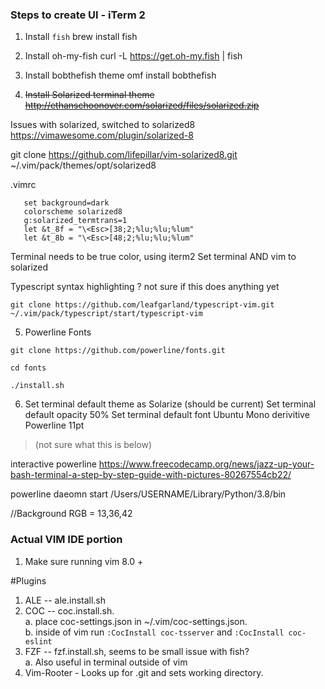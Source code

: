 ### Steps to create UI - iTerm 2

1. Install `fish`
  brew install fish
  
2. Install oh-my-fish
  curl -L https://get.oh-my.fish | fish
 
3. Install bobthefish theme
  omf install bobthefish
  
4. ~~Install Solarized terminal theme~~
  ~~http://ethanschoonover.com/solarized/files/solarized.zip~~
  
  Issues with solarized, switched to solarized8 
  https://vimawesome.com/plugin/solarized-8
  
  git clone https://github.com/lifepillar/vim-solarized8.git ~/.vim/pack/themes/opt/solarized8
  
  
 .vimrc
```   
   set background=dark
   colorscheme solarized8
   g:solarized_termtrans=1
   let &t_8f = "\<Esc>[38;2;%lu;%lu;%lum"
   let &t_8b = "\<Esc>[48;2;%lu;%lu;%lum"
 ```
  
  Terminal needs to be true color, using iterm2
  Set terminal AND vim to solarized
  
Typescript syntax highlighting ? not sure if this does anything yet

`git clone https://github.com/leafgarland/typescript-vim.git ~/.vim/pack/typescript/start/typescript-vim`

5. Powerline Fonts
  
  `git clone https://github.com/powerline/fonts.git`
  
  `cd fonts`
  
  `./install.sh`
  
6. Set terminal default theme as Solarize (should be current)
   Set terminal default opacity 50%
   Set terminal default font Ubuntu Mono derivitive Powerline 11pt
   
   
 > (not sure what this is below)  
 
interactive powerline https://www.freecodecamp.org/news/jazz-up-your-bash-terminal-a-step-by-step-guide-with-pictures-80267554cb22/

powerline daeomn start /Users/USERNAME/Library/Python/3.8/bin

//Background RGB = 13,36,42

### Actual VIM IDE portion

1. Make sure running vim 8.0 + 

#Plugins 
  1. ALE -- ale.install.sh
  2. COC -- coc.install.sh.  
    a. place coc-settings.json in ~/.vim/coc-settings.json.  
    b. inside of vim run `:CocInstall coc-tsserver` and `:CocInstall coc-eslint`
  3. FZF -- fzf.install.sh, seems to be small issue with fish?   
    a. Also useful in terminal outside of vim
  4. Vim-Rooter - Looks up for .git and sets working directory.
